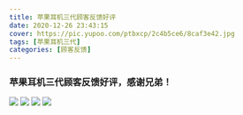 ```yaml
---
title: 苹果耳机三代顾客反馈好评
date: 2020-12-26 23:43:15
cover: https://pic.yupoo.com/ptbxcp/2c4b5ce6/8caf3e42.jpg
tags: [苹果耳机三代]
categories: [顾客反馈]
---
```


###  苹果耳机三代顾客反馈好评，感谢兄弟！
![](https://pic.yupoo.com/ptbxcp/3900bac5/04d830d2.jpg)
![](https://pic.yupoo.com/ptbxcp/398cd3ce/d1a4a784.jpg)
![](https://pic.yupoo.com/ptbxcp/4e72064d/12c0f59e.jpg)
![](https://pic.yupoo.com/ptbxcp/2c4b5ce6/8caf3e42.jpg)


